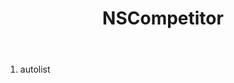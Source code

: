 ﻿---
uid: crmscript_ref_NSCompetitor
title: NSCompetitor
intellisense: Void.NSCompetitor
keywords: NSCompetitor
so.topic: reference
---



1. autolist 

